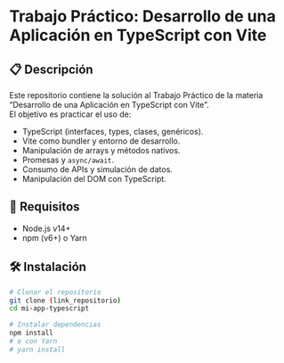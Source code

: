 # Trabajo Práctico: Desarrollo de una Aplicación en TypeScript con Vite

## 📋 Descripción
Este repositorio contiene la solución al Trabajo Práctico de la materia “Desarrollo de una Aplicación en TypeScript con Vite”.  
El objetivo es practicar el uso de:
- TypeScript (interfaces, types, clases, genéricos).
- Vite como bundler y entorno de desarrollo.
- Manipulación de arrays y métodos nativos.
- Promesas y `async/await`.
- Consumo de APIs y simulación de datos.
- Manipulación del DOM con TypeScript.

## 🚀 Requisitos
- Node.js v14+  
- npm (v6+) o Yarn  

## 🛠️ Instalación

```bash
# Clonar el repositorio
git clone (link_repositorio)
cd mi-app-typescript

# Instalar dependencias
npm install
# o con Yarn
# yarn install
